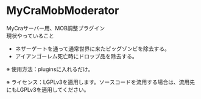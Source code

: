 MyCraMobModerator
====================

MyCraサーバー用、MOB調整プラグイン<br />
現状やっていること<br />
- ネザーゲートを通って通常世界に来たピッグゾンビを除去する。<br />
- アイアンゴーレム死亡時にドロップ品を除去する。<br />

※ 使用方法：pluginsに入れるだけ。

※ ライセンス：LGPLv3を適用します。ソースコードを流用する場合は、流用先にもLGPLv3を適用してください。
